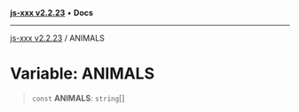 [**js-xxx v2.2.23**](../README.md) • **Docs**

***

[js-xxx v2.2.23](../README.md) / ANIMALS

# Variable: ANIMALS

> `const` **ANIMALS**: `string`[]
